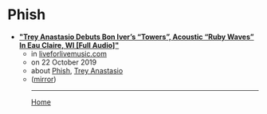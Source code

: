 # Phish

 - [**"Trey Anastasio Debuts Bon Iver’s “Towers”, Acoustic “Ruby Waves” In Eau Claire, WI [Full Audio]"**](https://liveforlivemusic.com/news/trey-anastasio-eau-claire-10-21-19/)<ul><li>in [liveforlivemusic.com](https://liveforlivemusic.com/)</li><li>on 22 October 2019</li><li>about [Phish](../../topics/phish/index.md), [Trey Anastasio](../../topics/trey-anastasio/index.md)</li><li>([mirror](https://web.archive.org/web/*/https://liveforlivemusic.com/news/trey-anastasio-eau-claire-10-21-19/))</li><ul>

----

[Home](../index.md)
